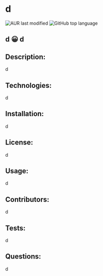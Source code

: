 # d

  ![AUR last modified](https://img.shields.io/aur/last-modified/google-Chrome?color=teal&style=plastic)
  ![GitHub top language](https://img.shields.io/github/languages/top/badges/traffee?style=plastic)

  ## d :grinning: d 
  ## Description:
  d

  ## Technologies:
  d
  ##  Installation:
  d

  ## License: 
  d
  ## Usage:
  d
  
  ## Contributors:
  d
  ## Tests:
  d
  ## Questions:
  d